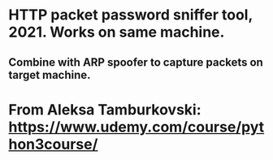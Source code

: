 # HTTP packet password sniffer tool, 2021. Works on same machine.
## Combine with ARP spoofer to capture packets on target machine.

# From Aleksa Tamburkovski: https://www.udemy.com/course/python3course/
